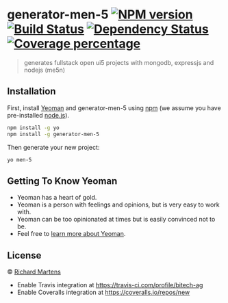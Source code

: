 # generator-men-5 [![NPM version][npm-image]][npm-url] [![Build Status][travis-image]][travis-url] [![Dependency Status][daviddm-image]][daviddm-url] [![Coverage percentage][coveralls-image]][coveralls-url]
> generates fullstack open ui5 projects with mongodb, expressjs and nodejs (me5n)

## Installation

First, install [Yeoman](http://yeoman.io) and generator-men-5 using [npm](https://www.npmjs.com/) (we assume you have pre-installed [node.js](https://nodejs.org/)).

```bash
npm install -g yo
npm install -g generator-men-5
```

Then generate your new project:

```bash
yo men-5
```

## Getting To Know Yeoman

 * Yeoman has a heart of gold.
 * Yeoman is a person with feelings and opinions, but is very easy to work with.
 * Yeoman can be too opinionated at times but is easily convinced not to be.
 * Feel free to [learn more about Yeoman](http://yeoman.io/).

## License

 © [Richard Martens](www.bitech.ag)


[npm-image]: https://badge.fury.io/js/generator-men-5.svg
[npm-url]: https://npmjs.org/package/generator-men-5
[travis-image]: https://travis-ci.com/bitech-ag/generator-men-5.svg?branch=master
[travis-url]: https://travis-ci.com/bitech-ag/generator-men-5
[daviddm-image]: https://david-dm.org/bitech-ag/generator-men-5.svg?theme=shields.io
[daviddm-url]: https://david-dm.org/bitech-ag/generator-men-5
[coveralls-image]: https://coveralls.io/repos/bitech-ag/generator-men-5/badge.svg
[coveralls-url]: https://coveralls.io/r/bitech-ag/generator-men-5

- Enable Travis integration at https://travis-ci.com/profile/bitech-ag
- Enable Coveralls integration at https://coveralls.io/repos/new

